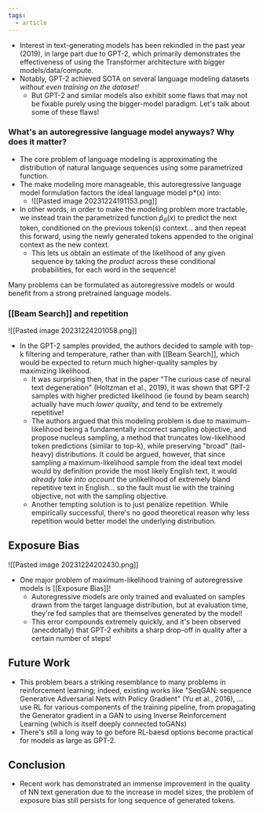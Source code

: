 ```yaml
---
tags:
  - article
---
```


- Interest in text-generating models has been rekindled in the past year (2019), in large part due to GPT-2, which primarily demonstrates the effectiveness of using the Transformer architecture with bigger models/data/compute.
- Notably, GPT-2 achieved SOTA on several language modeling datasets *without even training on the dataset!*
	- But GPT-2 and similar models also exhibit some flaws that may not be fixable purely using the bigger-model paradigm. Let's talk about some of these flaws!


### What's an autoregressive language model anyways? Why does it matter?
- The core problem of language modeling is approximating the distribution of natural language sequences using some parametrized function. 
- The make modeling more manageable, this autoregressive language model formulation factors the ideal language model p*(x) into:
	- ![[Pasted image 20231224191153.png]]
- In other words, in order to make the modeling problem more tractable, we instead train the parametrized function $\hat{p}_\theta(x)$  to predict the next token, conditioned on the previous token(s) context... and then repeat this forward, using the newly generated tokens appended to the original context as the new context.
	- This lets us obtain an estimate of the likelihood of any given sequence by taking the *product* across these conditional probabilities, for each word in the sequence!

Many problems can be formulated as autoregressive models or would benefit from a strong pretrained language models.

### [[Beam Search]] and repetition
![[Pasted image 20231224201058.png]]
- In the GPT-2 samples provided, the authors decided to sample with top-k filtering and temperature, rather than with [[Beam Search]], which would be expected to return much higher-quality samples by maximizing likelihood.
	- It was surprising then, that in the paper "The curious case of neural text degeneration" (Holtzman et al., 2019), it was shown that GPT-2 samples with higher predicted likelihood (ie found by beam search) actually have much *lower quality*, and tend to be extremely repetitive!
	- The authors argued that this modeling problem is due to maximum-likelihood being a fundamentally incorrect sampling objective, and propose nucleus sampling, a method that truncates low-likelihood token predictions (similar to top-k), while preserving "broad" (tail-heavy) distributions. It could be argued, however, that since sampling a maximum-likelihood sample from the ideal text model would by definition provide the most likely English text, it would *already take into account* the unlikelihood of extremely bland repetitive text in English... so the fault must lie with the training objective, not with the sampling objective.
	- Another tempting solution is to just penalize repetition. While empirically successful, there's no good theoretical reason why less repetition would better model the underlying distribution.


## Exposure Bias
![[Pasted image 20231224202430.png]]
- One major problem of maximum-likelihood training of autoregressive models is [[Exposure Bias]]!
	- Autoregressive models are only trained and evaluated on samples drawn from the target language distribution, but at evaluation time, they're fed samples that are themselves generated by the model!
	- This error compounds extremely quickly, and it's been observed (anecdotally) that GPT-2 exhibits a sharp drop-off in quality after a certain number of steps!

## Future Work
-  This problem bears a striking resemblance to many problems in reinforcement learning; indeed, existing works like "SeqGAN: sequence Generative Adversarial Nets with Policy Gradient" (Yu et al., 2016), ... use RL for various components of the training pipeline, from propagating the Generator gradient in a GAN to using Inverse Reinforcement Learning (which is itself deeply connected toGANs)
- There's still a long way to go before RL-baesd options become practical for models as large as GPT-2.

## Conclusion
- Recent work has demonstrated an immense improvement in the quality of NN text generation due to the increase in model sizes, the problem of exposure bias still persists for long sequence of generated tokens.

















